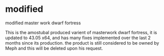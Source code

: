 # modified
modified master work dwarf fortress


This is the amostubal produced varient of masterwork dwarf fortress, it is updated to 43.05 x64, and has many fixes implemented over the last 2 months since its production.  the product is still considered to be owned by Meph and this will be deleted upon his request.
